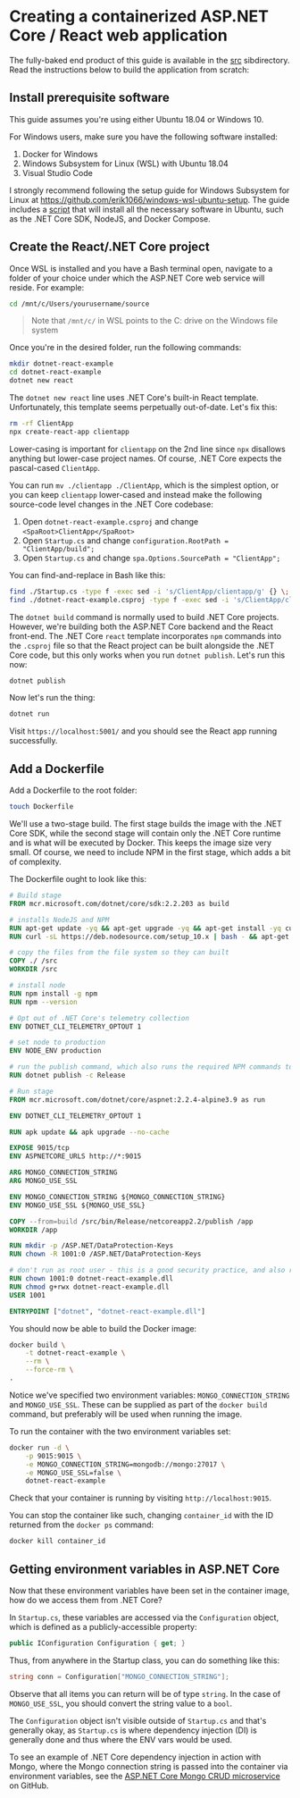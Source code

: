 # Creating a containerized ASP.NET Core / React web application

The fully-baked end product of this guide is available in the [src](/src) sibdirectory. Read the instructions below to build the application from scratch:

## Install prerequisite software

This guide assumes you're using either Ubuntu 18.04 or Windows 10.

For Windows users, make sure you have the following software installed:

1. Docker for Windows
1. Windows Subsystem for Linux (WSL) with Ubuntu 18.04
1. Visual Studio Code

I strongly recommend following the setup guide for Windows Subsystem for Linux at https://github.com/erik1066/windows-wsl-ubuntu-setup. The guide includes a [script](https://github.com/erik1066/windows-wsl-ubuntu-setup/blob/master/scripts.sh) that will install all the necessary software in Ubuntu, such as the .NET Core SDK, NodeJS, and Docker Compose.

## Create the React/.NET Core project

Once WSL is installed and you have a Bash terminal open, navigate to a folder of your choice under which the ASP.NET Core web service will reside. For example:

```bash
cd /mnt/c/Users/yourusername/source
```

> Note that `/mnt/c/` in WSL points to the C: drive on the Windows file system

Once you're in the desired folder, run the following commands:

```bash
mkdir dotnet-react-example
cd dotnet-react-example
dotnet new react
```

The `dotnet new react` line uses .NET Core's built-in React template. Unfortunately, this template seems perpetually out-of-date. Let's fix this:

```bash
rm -rf ClientApp
npx create-react-app clientapp
```

Lower-casing is important for `clientapp` on the 2nd line since `npx` disallows anything but lower-case project names. Of course, .NET Core expects the pascal-cased `ClientApp`.

You can run `mv ./clientapp ./ClientApp`, which is the simplest option, or you can keep `clientapp` lower-cased and instead make the following source-code level changes in the .NET Core codebase:

1. Open `dotnet-react-example.csproj` and change `<SpaRoot>ClientApp</SpaRoot>`
1. Open `Startup.cs` and change `configuration.RootPath = "ClientApp/build";`
1. Open `Startup.cs` and change `spa.Options.SourcePath = "ClientApp";`

You can find-and-replace in Bash like this:

```bash
find ./Startup.cs -type f -exec sed -i 's/ClientApp/clientapp/g' {} \;
find ./dotnet-react-example.csproj -type f -exec sed -i 's/ClientApp/clientapp/g' {} \;
```

The `dotnet build` command is normally used to build .NET Core projects. However, we're building both the ASP.NET Core backend and the React front-end. The .NET Core `react` template incorporates `npm` commands into the `.csproj` file so that the React project can be built alongside the .NET Core code, but this only works when you run `dotnet publish`. Let's run this now:

```bash
dotnet publish
```

Now let's run the thing:

```bash
dotnet run
```

Visit `https://localhost:5001/` and you should see the React app running successfully.

## Add a Dockerfile

Add a Dockerfile to the root folder:

```bash
touch Dockerfile
```

We'll use a two-stage build. The first stage builds the image with the .NET Core SDK, while the second stage will contain only the .NET Core runtime and is what will be executed by Docker. This keeps the image size very small. Of course, we need to include NPM in the first stage, which adds a bit of complexity.

The Dockerfile ought to look like this:

```dockerfile
# Build stage
FROM mcr.microsoft.com/dotnet/core/sdk:2.2.203 as build

# installs NodeJS and NPM
RUN apt-get update -yq && apt-get upgrade -yq && apt-get install -yq curl git nano
RUN curl -sL https://deb.nodesource.com/setup_10.x | bash - && apt-get install -yq nodejs build-essential

# copy the files from the file system so they can built
COPY ./ /src
WORKDIR /src

# install node
RUN npm install -g npm
RUN npm --version

# Opt out of .NET Core's telemetry collection
ENV DOTNET_CLI_TELEMETRY_OPTOUT 1

# set node to production
ENV NODE_ENV production

# run the publish command, which also runs the required NPM commands to build the React front-end
RUN dotnet publish -c Release

# Run stage
FROM mcr.microsoft.com/dotnet/core/aspnet:2.2.4-alpine3.9 as run

ENV DOTNET_CLI_TELEMETRY_OPTOUT 1

RUN apk update && apk upgrade --no-cache

EXPOSE 9015/tcp
ENV ASPNETCORE_URLS http://*:9015

ARG MONGO_CONNECTION_STRING
ARG MONGO_USE_SSL

ENV MONGO_CONNECTION_STRING ${MONGO_CONNECTION_STRING}
ENV MONGO_USE_SSL ${MONGO_USE_SSL}

COPY --from=build /src/bin/Release/netcoreapp2.2/publish /app
WORKDIR /app

RUN mkdir -p /ASP.NET/DataProtection-Keys
RUN chown -R 1001:0 /ASP.NET/DataProtection-Keys

# don't run as root user - this is a good security practice, and also required for running this container in OpenShift
RUN chown 1001:0 dotnet-react-example.dll
RUN chmod g+rwx dotnet-react-example.dll
USER 1001

ENTRYPOINT ["dotnet", "dotnet-react-example.dll"]
```

You should now be able to build the Docker image:

```bash
docker build \
    -t dotnet-react-example \
    --rm \
    --force-rm \
.
```

Notice we've specified two environment variables: `MONGO_CONNECTION_STRING` and `MONGO_USE_SSL`. These can be supplied as part of the `docker build` command, but preferably will be used when running the image.

To run the container with the two environment variables set:

```bash
docker run -d \
    -p 9015:9015 \
    -e MONGO_CONNECTION_STRING=mongodb://mongo:27017 \
    -e MONGO_USE_SSL=false \
    dotnet-react-example
```

Check that your container is running by visiting `http://localhost:9015`.

You can stop the container like such, changing `container_id` with the ID returned from the `docker ps` command:

```bash
docker kill container_id
```

## Getting environment variables in ASP.NET Core

Now that these environment variables have been set in the container image, how do we access them from .NET Core?

In `Startup.cs`, these variables are accessed via the `Configuration` object, which is defined as a publicly-accessible property:

```cs
public IConfiguration Configuration { get; }
```

Thus, from anywhere in the Startup class, you can do something like this:

```cs
string conn = Configuration["MONGO_CONNECTION_STRING"];
```

Observe that all items you can return will be of type `string`. In the case of `MONGO_USE_SSL`, you should convert the string value to a `bool`.

The `Configuration` object isn't visible outside of `Startup.cs` and that's generally okay, as `Startup.cs` is where dependency injection (DI) is generally done and thus where the ENV vars would be used.

To see an example of .NET Core dependency injection in action with Mongo, where the Mongo connection string is passed into the container via environment variables, see the [ASP.NET Core Mongo CRUD microservice](https://github.com/erik1066/fdns-ms-dotnet-object) on GitHub.
